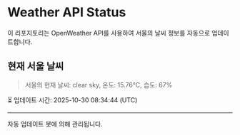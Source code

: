 
# Weather API Status

이 리포지토리는 OpenWeather API를 사용하여 서울의 날씨 정보를 자동으로 업데이트합니다.

## 현재 서울 날씨
> 서울의 현재 날씨: clear sky, 온도: 15.76°C, 습도: 67%

⏳ 업데이트 시간: 2025-10-30 08:34:44 (UTC)

---
자동 업데이트 봇에 의해 관리됩니다.
